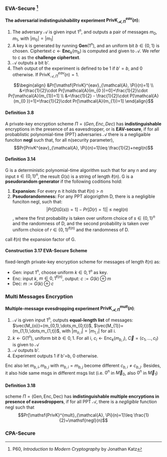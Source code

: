 ### EVA-Secure [^1]

**The adversarial indistinguishability experiment $\text{PrivK}^{eav}_{\mathcal{A}, \Pi}(n)$:**

1. The adversary $\mathcal{A}$ is given input $1^n$, and outputs a pair of messages $m_{0}, m_{1}$, with $\vert m_{0}\vert =\vert m_{1}\vert$
2. A key k is generated by running $\textbf{Gen}(1^{n})$, and an uniform bit $b\in \{0, 1\}$ is chosen. Ciphertext $c\leftarrow \textbf{Enc}_{k}(m_{b})$ is computed and given to $\mathcal{A}$. We refer to c as the **challenge ciphertext**.
3. $\mathcal{A}$ outputs a bit b'.
4. Theh output of the experiment is defined to be 1 if $b'=b$, and 0 otherwise. If $\mathsf{PrivK}^{eav}_{\mathcal{A}, \Pi}(n)=1$.

$$\begin{align}
&Pr[\mathsf{PrivK}^{eav}_{\mathcal{A}, \Pi}(n)=1] \\
&=\frac{1}{2}\cdot Pr[\mathcal{A}(m_{0 })=0]+\frac{1}{2}\cdot Pr[\mathcal{A}(m_{1})=1] \\
&=\frac{1}{2} - \frac{1}{2}\cdot P[\mathcal{A} (m_{0 })=1]+\frac{1}{2}\cdot Pr[\mathcal{A}(m_{1})=1]
\end{align}$$

#### Definition 3.8
A private-key encryption scheme $\Pi = (Gen, Enc, Dec)$ has **indistinguishable** encryptions in the presence of as eavesdropper, or is **EAV-secure**, if for all probablistic polynomial-time (PPT) adversaries $\mathcal{A}$ there is a negligaible funciton **negl** such that, for all n(security parameter), $$Pr[PrivK^{eav}_{\mathcal{A}, \Pi}(n)=1]\leq \frac{1}{2}+negl(n)$$

#### Definition 3.14

G is a deterministic polynomial-time algorithm such that for any n and any input $s\in \{0,1\}^{n}$, the result $G(s)$ is a string of length $\ell(n)$. G is a **pseudorandom generator** if the following coditions hold:
1. **Expansion:** For every n it holds that $\ell(n)> n$
2. **Pseudorandomness:** For any PPT alogorigthm D, there is a negligible funciton $\mathsf{negl}$, such that: $$\vert Pr[D(G(s))=1]-Pr[D(r)=1]\vert\leq \mathsf{negl}(n)$$, where the first probability is taken over uniform choice of $s\in\{0,1\}^{n}$ and the randomness of D, and the second probability is taken over uniform choice of $r\in\{0, 1\}^{\ell(n)}$ and the randomness of D.

call $\ell(n)$ the expansion factor of G.

#### Construction 3.17 EVA-Secure Scheme

fixed-length private-key encryption scheme for messages of length $\ell(n)$ as:
- $\mathsf{Gen}$: input $1^{n}$, choose uniform $k\in{0, 1}^{n}$ as key.
- $\mathsf{Enc}$: input $k$, $m\in{0, 1}^{\ell(n)}$, output: $c:=G(k)\oplus m$
- $\mathsf{Dec}$: $m:=G(k)\oplus c$

### Multi Messages Encryption

**Multiple-message evesdropping experiment $\mathsf{PrivK}^{mult}_{\mathcal{A}, \Pi}(n)$**:
1. $\mathcal{A}$ is given input $1^{n}$, outputs **equal-length list** of messages: $\vec{M_{o}}=(m_{0,1},\dots,m_{0,t})$, $\vec{M_{1}}=(m_{1,1},\dots,m_{1,t})$, with $\vert m_{o,i}\vert=\vert m_{1,i}\vert$ for all i.
2. $k\leftarrow \mathsf{G}(1^{n})$, uniform bit $b\in{0, 1}$. For all i, $c_{i}\leftarrow \mathsf{Enc}_{k}(m_{b,i})$, $\vec{C}=(c_{1},\dots,c_{t})$ is given to $\mathcal{A}$
3. $\mathcal{A}$ outputs b'. 
4. Experiment outputs 1 if b'=b, 0 otherwise.

$\mathsf{Enc}$ also let $m_{b,i}, m_{b,j}$ with $m_{b,i}=m_{b,j}$ become different $c_{b,i}\neq c_{b,j}$. Besides, it also hide same msgs in different msgs list (i.e. $0^n$ in $\vec{M}_{0}$, also $0^n$ in $\vec{M}_{1}$) 

#### Definition 3.18

scheme $\Pi=(\mathsf{Gen,Enc, Dec})$ has **indistinguishable multiple encryptions in presence of eavesdroppers**, if for all PPT $\mathcal{A}$, there is a *negligible* function $\mathsf{negl}$ such that $$Pr[\mathsf{PrivK}^{mult}_{\mathcal{A}, \Pi}(n)=1]\leq \frac{1}{2}+\mathsf{negl}(n)$$

### CPA-Secure

[^1]: P60, *Introduction to Modern Cryptography* by Jonathan Katz